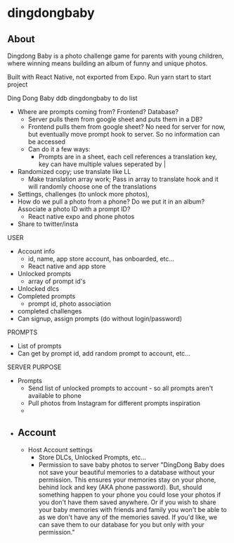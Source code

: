 # dingdongbaby

## About

Dingdong Baby is a photo challenge game for parents with young children, where winning means building an album of funny and unique photos.

Built with React Native, not exported from Expo. Run yarn start to start project

Ding Dong Baby ddb dingdongbaby to do list

- Where are prompts coming from? Frontend? Database?
  - Server pulls them from google sheet and puts them in a DB?
  - Frontend pulls them from google sheet? No need for server for now, but eventually move prompt hook to server. So no information can be accessed
  - Can do it a few ways:
    - Prompts are in a sheet, each cell references a translation key, key can have multiple values seperated by |
- Randomized copy; use translate like LL
  - Make translation array work; Pass in array to translate hook and it will randomly choose one of the translations
- Settings, challenges (to unlock more photos),
- How do we pull a photo from a phone? Do we put it in an album? Associate a photo ID with a prompt ID?
  - React native expo and phone photos
- Share to twitter/insta

USER

- Account info
  - id, name, app store account, has onboarded, etc...
  - React native and app store
- Unlocked prompts
  - array of prompt id's
- Unlocked dlcs
- Completed prompts
  - prompt id, photo association
- completed challenges
- Can signup, assign prompts (do without login/password)

PROMPTS

- List of prompts
- Can get by prompt id, add random prompt to account, etc...

SERVER PURPOSE

- Prompts
  - Send list of unlocked prompts to account - so all prompts aren't available to phone
  - Pull photos from Instagram for different prompts inspiration
  -
- Account
  -
  - Host Account settings
    - Store DLCs, Unlocked Prompts, etc...
    - Permission to save baby photos to server "DingDong Baby does not save your beautiful memories to a database without your permission. This ensures your memories stay on your phone, behind lock and key (AKA phone password). But, should something happen to your phone you could lose your photos if you don't have them saved anywhere. Or if you wish to share your baby memories with friends and family you won't be able to as we don't have any of the memories saved. If you'd like, we can save them to our database for you but only with your permission."
